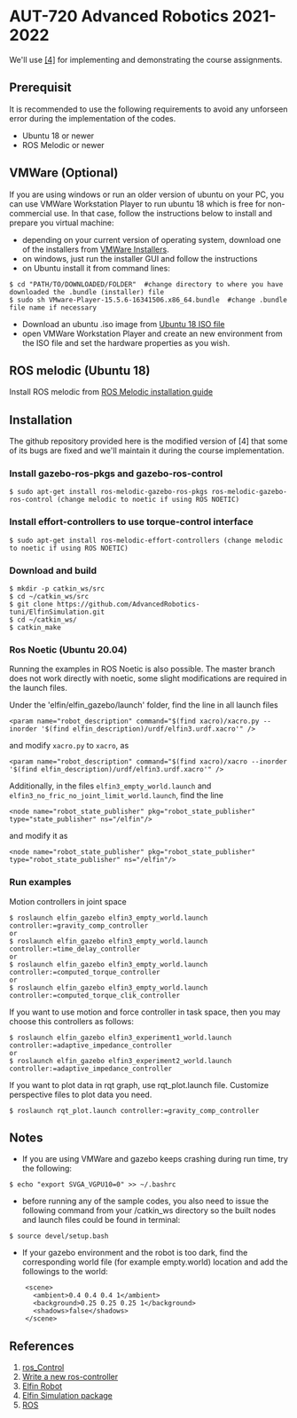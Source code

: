 # AUT-720 Advanced Robotics 2021-2022
We'll use [[4]](https://github.com/modulabs/arm-control) for implementing and demonstrating the course assignments.  

## Prerequisit
It is recommended to use the following requirements to avoid any unforseen error during the implementation of the codes.

- Ubuntu 18 or newer
- ROS Melodic or newer

## VMWare (Optional)
If you are using windows or run an older version of ubuntu on your PC, you can use VMWare Workstation Player to run ubuntu 18 which is free for non-commercial use. In that case, follow the instructions below to install and prepare you virtual machine:

- depending on your current version of operating system, download one of the installers from [VMWare Installers](https://www.vmware.com/fi/products/workstation-player/workstation-player-evaluation.html).
- on windows, just run the installer GUI and follow the instructions
- on Ubuntu install it from command lines:
```
$ cd "PATH/TO/DOWNLOADED/FOLDER"  #change directory to where you have downloaded the .bundle (installer) file
$ sudo sh VMware-Player-15.5.6-16341506.x86_64.bundle  #change .bundle file name if necessary
```
- Download an ubuntu .iso image from [Ubuntu 18 ISO file](https://releases.ubuntu.com/bionic/ubuntu-18.04.5-desktop-amd64.iso)
- open VMWare Workstation Player and create an new environment from the ISO file and set the hardware properties as you wish.

## ROS melodic (Ubuntu 18)
Install ROS melodic from [ROS Melodic installation guide](http://wiki.ros.org/melodic/Installation/Ubuntu)

## Installation
The github repository provided here is the modified version of [4] that some of its bugs are fixed and we'll maintain it during the course implementation.

### Install gazebo-ros-pkgs and gazebo-ros-control

    $ sudo apt-get install ros-melodic-gazebo-ros-pkgs ros-melodic-gazebo-ros-control (change melodic to noetic if using ROS NOETIC)

### Install effort-controllers to use torque-control interface

    $ sudo apt-get install ros-melodic-effort-controllers (change melodic to noetic if using ROS NOETIC)

### Download and build 

    $ mkdir -p catkin_ws/src
    $ cd ~/catkin_ws/src
    $ git clone https://github.com/AdvancedRobotics-tuni/ElfinSimulation.git
    $ cd ~/catkin_ws/
    $ catkin_make

### Ros Noetic (Ubuntu 20.04)
Running the examples in ROS Noetic is also possible. The master branch does not work directly with noetic, some slight modifications are required in the launch files.

Under the 'elfin/elfin_gazebo/launch' folder, find the line in all launch files

`<param name="robot_description" command="$(find xacro)/xacro.py --inorder '$(find elfin_description)/urdf/elfin3.urdf.xacro'" />`

and modify `xacro.py` to `xacro`, as 

`<param name="robot_description" command="$(find xacro)/xacro --inorder '$(find elfin_description)/urdf/elfin3.urdf.xacro'" />`

Additionally, in the files `elfin3_empty_world.launch` and `elfin3_no_fric_no_joint_limit_world.launch`, find the line

`<node name="robot_state_publisher" pkg="robot_state_publisher" type="state_publisher" ns="/elfin"/>`

and modify it as

`<node name="robot_state_publisher" pkg="robot_state_publisher" type="robot_state_publisher" ns="/elfin"/>`


### Run examples
Motion controllers in joint space

    $ roslaunch elfin_gazebo elfin3_empty_world.launch controller:=gravity_comp_controller
    or
    $ roslaunch elfin_gazebo elfin3_empty_world.launch controller:=time_delay_controller
    or
    $ roslaunch elfin_gazebo elfin3_empty_world.launch controller:=computed_torque_controller
    or
    $ roslaunch elfin_gazebo elfin3_empty_world.launch controller:=computed_torque_clik_controller

If you want to use motion and force controller in task space, then you may choose this controllers as follows:

    $ roslaunch elfin_gazebo elfin3_experiment1_world.launch controller:=adaptive_impedance_controller
    or
    $ roslaunch elfin_gazebo elfin3_experiment2_world.launch controller:=adaptive_impedance_controller

If you want to plot data in rqt graph, use rqt_plot.launch file. Customize perspective files to plot data you need.

    $ roslaunch rqt_plot.launch controller:=gravity_comp_controller



## Notes
- If you are using VMWare and gazebo keeps crashing during run time, try the following:

```
$ echo "export SVGA_VGPU10=0" >> ~/.bashrc
``` 
- before running any of the sample codes, you also need to issue the following command from your /catkin_ws directory so the built nodes and launch files could be found in terminal:


```
$ source devel/setup.bash
```

- If your gazebo environment and the robot is too dark, find the corresponding world file (for example empty.world) location and add the followings to the world:
```
    <scene>
      <ambient>0.4 0.4 0.4 1</ambient>
      <background>0.25 0.25 0.25 1</background>
      <shadows>false</shadows>
    </scene>
```


## References
1. [ros_Control](http://wiki.ros.org/ros_control)
2. [Write a new ros-controller](https://github.com/ros-controls/ros_control/wiki/controller_interface)
3. [Elfin Robot](http://wiki.ros.org/Robots/Elfin)
4. [Elfin Simulation package](https://github.com/modulabs/arm-control)
5. [ROS](http://wiki.ros.org/)

